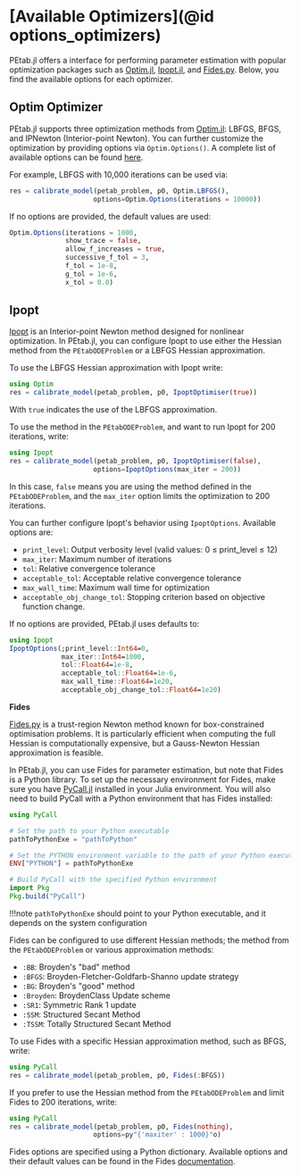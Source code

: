 # [Available Optimizers](@id options_optimizers)

PEtab.jl offers a interface for performing parameter estimation with popular optimization packages such as [Optim.jl](https://github.com/JuliaNLSolvers/Optim.jl), [Ipopt.jl](https://github.com/jump-dev/Ipopt.jl), and [Fides.py](https://github.com/fides-dev/fides). Below, you find the available options for each optimizer.

## Optim Optimizer

PEtab.jl supports three optimization methods from [Optim.jl](https://julianlsolvers.github.io/Optim.jl/stable/): LBFGS, BFGS, and IPNewton (Interior-point Newton). You can further customize the optimization by providing options via `Optim.Options()`. A complete list of available options can be found [here](https://julianlsolvers.github.io/Optim.jl/v0.9.3/user/config/).

For example, LBFGS with 10,000 iterations can be used via:

```julia
res = calibrate_model(petab_problem, p0, Optim.LBFGS(),
                     options=Optim.Options(iterations = 10000))
```

If no options are provided, the default values are used:

```julia
Optim.Options(iterations = 1000,
              show_trace = false,
              allow_f_increases = true,
              successive_f_tol = 3,
              f_tol = 1e-8,
              g_tol = 1e-6,
              x_tol = 0.0)
```

## Ipopt

[Ipopt](https://coin-or.github.io/Ipopt/) is an Interior-point Newton method designed for nonlinear optimization. In PEtab.jl, you can configure Ipopt to use either the Hessian method from the `PEtabODEProblem` or a LBFGS Hessian approximation.

To use the LBFGS Hessian approximation with Ipopt write:

```julia
using Optim
res = calibrate_model(petab_problem, p0, IpoptOptimiser(true))
```

With `true` indicates the use of the LBFGS approximation.

To use the method in the `PEtabODEProblem`, and want to run Ipopt for 200 iterations, write:

```julia
using Ipopt
res = calibrate_model(petab_problem, p0, IpoptOptimiser(false),
                     options=IpoptOptions(max_iter = 200))
```

In this case, `false` means you are using the method defined in the `PEtabODEProblem`, and the `max_iter` option limits the optimization to 200 iterations.

You can further configure Ipopt's behavior using `IpoptOptions`. Available options are:

- `print_level`: Output verbosity level (valid values: 0 ≤ print_level ≤ 12)
- `max_iter`: Maximum number of iterations
- `tol`: Relative convergence tolerance
- `acceptable_tol`: Acceptable relative convergence tolerance
- `max_wall_time`: Maximum wall time for optimization
- `acceptable_obj_change_tol`: Stopping criterion based on objective function change.

If no options are provided, PEtab.jl uses defaults to:

```julia
using Ipopt
IpoptOptions(;print_level::Int64=0,
             max_iter::Int64=1000,
             tol::Float64=1e-8,
             acceptable_tol::Float64=1e-6,
             max_wall_time::Float64=1e20,
             acceptable_obj_change_tol::Float64=1e20)
```

**Fides**

[Fides.py](https://github.com/fides-dev/fides) is a trust-region Newton method known for box-constrained optimisation problems. It is particularly efficient when computing the full Hessian is computationally expensive, but a Gauss-Newton Hessian approximation is feasible.

In PEtab.jl, you can use Fides for parameter estimation, but note that Fides is a Python library. To set up the necessary environment for Fides, make sure you have [PyCall.jl](https://github.com/JuliaPy/PyCall.jl) installed in your Julia environment. You will also need to build PyCall with a Python environment that has Fides installed:

```julia
using PyCall

# Set the path to your Python executable
pathToPythonExe = "pathToPython"

# Set the PYTHON environment variable to the path of your Python executable
ENV["PYTHON"] = pathToPythonExe

# Build PyCall with the specified Python environment
import Pkg
Pkg.build("PyCall")
```

!!!note
    `pathToPythonExe` should point to your Python executable, and it depends on the system configuration

Fides can be configured to use different Hessian methods; the method from the `PEtabODEProblem` or various approximation methods:

- `:BB`: Broyden's "bad" method
- `:BFGS`: Broyden-Fletcher-Goldfarb-Shanno update strategy
- `:BG`: Broyden's "good" method
- `:Broyden`: BroydenClass Update scheme
- `:SR1`: Symmetric Rank 1 update
- `:SSM`: Structured Secant Method
- `:TSSM`: Totally Structured Secant Method

To use Fides with a specific Hessian approximation method, such as BFGS, write:

```julia
using PyCall
res = calibrate_model(petab_problem, p0, Fides(:BFGS))
```

If you prefer to use the Hessian method from the `PEtabODEProblem` and limit Fides to 200 iterations, write:

```julia
using PyCall
res = calibrate_model(petab_problem, p0, Fides(nothing),
                     options=py"{'maxiter' : 1000}"o)
```

Fides options are specified using a Python dictionary. Available options and their default values can be found in the Fides [documentation](https://fides-optimizer.readthedocs.io/en/latest/generated/fides.constants.html).